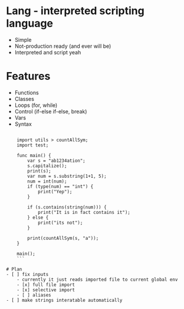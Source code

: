 # Lang - interpreted scripting language
- Simple
- Not-production ready (and ever will be)
- Interpreted and script yeah

# Features
- Functions
- Classes
- Loops (for, while)
- Control (if-else if-else, break)
- Vars
- Syntax
```

    import utils > countAllSym;
    import test;

    func main() {
        var s = "ab1234ation";
        s.capitalize();
        print(s);
        var num = s.substring(1+1, 5);
        num = int(num);
        if (type(num) == "int") {
            print("Yep");
        }

        if (s.contains(string(num))) {
            print("It is in fact contains it");
        } else {
            print("its not");
        }

        print(countAllSym(s, "a"));
    }

    main();
    ```

# Plan
- [ ] fix inputs
    - currently it just reads imported file to current global env
    - [x] full file import
    - [x] selective import
    - [ ] aliases
- [ ] make strings interatable automatically
